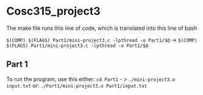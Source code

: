 # Cosc315_project3


The make file runs this line of code, which is translated into this line of bash

`$(COMP) $(FLAGS) Part1/mini-project3.c -lpthread -o Part1/$@` -> `$(COMP) $(FLAGS) Part1/mini-project3.c -lpthread -o Part1/$@`

## Part 1
To run the program, use this either: `cd Part1` - > `./mini-project3.o input.txt`
or:  `./Part1/mini-project3.o Part1/input.txt`